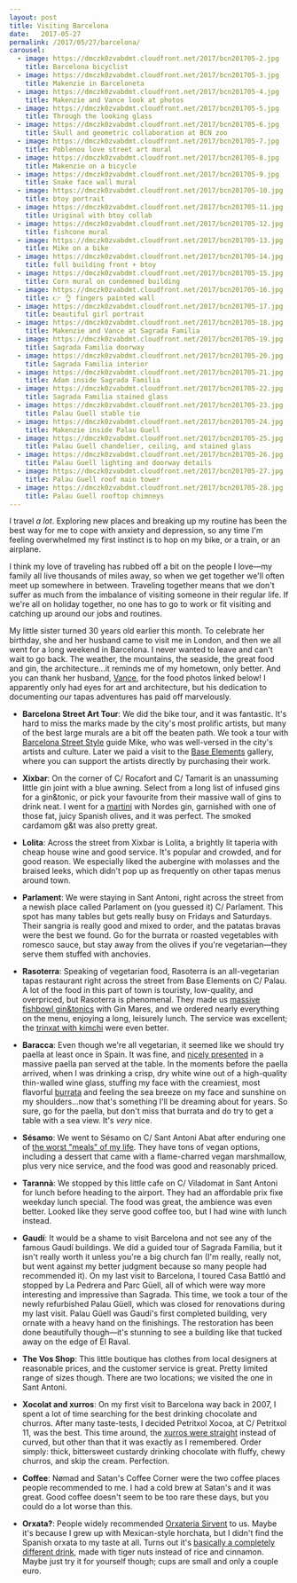 ```yaml
---
layout: post
title: Visiting Barcelona
date:   2017-05-27
permalink: /2017/05/27/barcelona/
carousel:
  - image: https://dmczk0zvabdmt.cloudfront.net/2017/bcn201705-2.jpg
    title: Barcelona bicyclist
  - image: https://dmczk0zvabdmt.cloudfront.net/2017/bcn201705-3.jpg
    title: Makenzie in Barceloneta
  - image: https://dmczk0zvabdmt.cloudfront.net/2017/bcn201705-4.jpg
    title: Makenzie and Vance look at photos
  - image: https://dmczk0zvabdmt.cloudfront.net/2017/bcn201705-5.jpg
    title: Through the looking glass
  - image: https://dmczk0zvabdmt.cloudfront.net/2017/bcn201705-6.jpg
    title: Skull and geometric collaboration at BCN zoo
  - image: https://dmczk0zvabdmt.cloudfront.net/2017/bcn201705-7.jpg
    title: Poblenou love street art mural
  - image: https://dmczk0zvabdmt.cloudfront.net/2017/bcn201705-8.jpg
    title: Makenzie on a bicycle
  - image: https://dmczk0zvabdmt.cloudfront.net/2017/bcn201705-9.jpg
    title: Snake face wall mural
  - image: https://dmczk0zvabdmt.cloudfront.net/2017/bcn201705-10.jpg
    title: btoy portrait
  - image: https://dmczk0zvabdmt.cloudfront.net/2017/bcn201705-11.jpg
    title: Uriginal with btoy collab
  - image: https://dmczk0zvabdmt.cloudfront.net/2017/bcn201705-12.jpg
    title: fishcone mural
  - image: https://dmczk0zvabdmt.cloudfront.net/2017/bcn201705-13.jpg
    title: Mike on a bike
  - image: https://dmczk0zvabdmt.cloudfront.net/2017/bcn201705-14.jpg
    title: full building front + btoy 
  - image: https://dmczk0zvabdmt.cloudfront.net/2017/bcn201705-15.jpg
    title: Corn mural on condemned building
  - image: https://dmczk0zvabdmt.cloudfront.net/2017/bcn201705-16.jpg
    title: 👉 👌 fingers painted wall
  - image: https://dmczk0zvabdmt.cloudfront.net/2017/bcn201705-17.jpg
    title: beautiful girl portrait
  - image: https://dmczk0zvabdmt.cloudfront.net/2017/bcn201705-18.jpg
    title: Makenzie and Vance at Sagrada Familia
  - image: https://dmczk0zvabdmt.cloudfront.net/2017/bcn201705-19.jpg
    title: Sagrada Familia doorway
  - image: https://dmczk0zvabdmt.cloudfront.net/2017/bcn201705-20.jpg
    title: Sagrada Familia interior
  - image: https://dmczk0zvabdmt.cloudfront.net/2017/bcn201705-21.jpg
    title: Adam inside Sagrada Familia
  - image: https://dmczk0zvabdmt.cloudfront.net/2017/bcn201705-22.jpg
    title: Sagrada Familia stained glass
  - image: https://dmczk0zvabdmt.cloudfront.net/2017/bcn201705-23.jpg
    title: Palau Guell stable tie
  - image: https://dmczk0zvabdmt.cloudfront.net/2017/bcn201705-24.jpg
    title: Makenzie inside Palau Guell
  - image: https://dmczk0zvabdmt.cloudfront.net/2017/bcn201705-25.jpg
    title: Palau Guell chandelier, ceiling, and stained glass
  - image: https://dmczk0zvabdmt.cloudfront.net/2017/bcn201705-26.jpg
    title: Palau Guell lighting and doorway details
  - image: https://dmczk0zvabdmt.cloudfront.net/2017/bcn201705-27.jpg
    title: Palau Guell roof main tower
  - image: https://dmczk0zvabdmt.cloudfront.net/2017/bcn201705-28.jpg
    title: Palau Guell rooftop chimneys
---
```

I travel _a lot_. Exploring new places and breaking up my routine has been the
best way for me to cope with anxiety and depression, so any time I'm feeling
overwhelmed my first instinct is to hop on my bike, or a train, or an airplane.

I think my love of traveling has rubbed off a bit on the people I love—my family
all live thousands of miles away, so when we get together we'll often meet up
somewhere in between. Traveling together means that we don't suffer as much from
the imbalance of visiting someone in their regular life. If we're all on holiday
together, no one has to go to work or fit visiting and catching up around our 
jobs and routines.

My little sister turned 30 years old earlier this month. To celebrate her
birthday, she and her husband came to visit me in London, and then we all went
for a long weekend in Barcelona. I never wanted to leave and can't wait to go
back. The weather, the mountains, the seaside, the great food and gin, the
architecture...it reminds me of my hometown, only better. And you can thank her
husband, [Vance](https://www.vancetran.com), for the food photos linked below! I apparently only had eyes for
art and architecture, but his dedication to documenting our tapas adventures has
paid off marvelously.

* **Barcelona Street Art Tour**: We did the bike tour, and it was fantastic.
  It's hard to miss the marks made by the city's most prolific artists, but many
  of the best large murals are a bit off the beaten path. We took a tour with
  [Barcelona Street Style](http://barcelonastreetstyletour.com) guide Mike, who
  was well-versed in the city's artists and culture. Later we paid a visit to
  the [Base Elements](https://www.baseelements.net) gallery, where you can
  support the artists directly by purchasing their work.

* **Xixbar**: On the corner of C/ Rocafort and C/ Tamarit is an unassuming little
  gin joint with a blue awning. Select from a long list of infused gins for a
  gin&tonic, or pick your favourite from their massive wall of gins to drink
  neat. I went for a
  [martini](https://photos.google.com/share/AF1QipOtglkuIYBSMB2oUosgFy8tINtUOU3kQ4TOquFzu9EyOto2VKh-TzStSdl0H9IIkQ/photo/AF1QipMXE5CUZ1hd6xS67118uWZHstIR89qZT_5Inftu?key=SDdqVUhJVHZXZEEzYm5ZQWcwSWIzUEc0azdVX0dB)
  with Nordes gin, garnished with one of those fat,
  juicy Spanish olives, and it was perfect. The smoked cardamom g&t was also
  pretty great.

* **Lolita**: Across the street from Xixbar is Lolita, a brightly lit taperia
  with cheap house wine and good service. It's popular and crowded, and for good
  reason. We especially liked the aubergine with molasses and the braised leeks,
  which didn't pop up as frequently on other tapas menus around town.

* **Parlament**: We were staying in Sant Antoni, right across the street from a
  newish place called Parlament on (you guessed it) C/ Parlament. This spot has
  many tables but gets really busy on Fridays and Saturdays. Their sangria is
  really good and mixed to order, and the patatas bravas were the best we found.
  Go for the burrata or roasted vegetables with romesco sauce, but stay away
  from the olives if you're vegetarian—they serve them stuffed with anchovies.

* **Rasoterra**: Speaking of vegetarian food, Rasoterra is an all-vegetarian
  tapas restaurant right across the street from Base Elements on C/ Palau. A lot
  of the food in this part of town is touristy, low-quality, and overpriced, but
  Rasoterra is phenomenal. They made us [massive fishbowl
  gin&tonics](https://photos.google.com/share/AF1QipOtglkuIYBSMB2oUosgFy8tINtUOU3kQ4TOquFzu9EyOto2VKh-TzStSdl0H9IIkQ/photo/AF1QipPQ4IC0RS6ElS3FeFCrUfdbpAwtQGS-fjg70ubN?key=SDdqVUhJVHZXZEEzYm5ZQWcwSWIzUEc0azdVX0dB) with Gin
  Mares, and we ordered nearly everything on the menu, enjoying a long,
  leisurely lunch. The service was excellent; the [trinxat with
  kimchi](https://photos.google.com/share/AF1QipOtglkuIYBSMB2oUosgFy8tINtUOU3kQ4TOquFzu9EyOto2VKh-TzStSdl0H9IIkQ/photo/AF1QipOBBe4RgNDBMlzVJCI7UDjY2dX7YHNq7Da-pFoJ?key=SDdqVUhJVHZXZEEzYm5ZQWcwSWIzUEc0azdVX0dB)
  were even
  better.

* **Baracca**: Even though we're all vegetarian, it seemed like we should try
  paella at least once in Spain. It was
  fine, and [nicely
  presented](https://photos.google.com/share/AF1QipOtglkuIYBSMB2oUosgFy8tINtUOU3kQ4TOquFzu9EyOto2VKh-TzStSdl0H9IIkQ/photo/AF1QipNlSiYooUcMD_KlI6RmeRp9fdTc7PU_9SzZEN8o?key=SDdqVUhJVHZXZEEzYm5ZQWcwSWIzUEc0azdVX0dB)
  in a massive paella pan served at the table. In
  the moments before the paella arrived, when I was drinking a
  crisp, dry white wine out of a high-quality thin-walled wine glass, stuffing
  my face with the creamiest, most flavorful
  [burrata](https://photos.google.com/share/AF1QipOtglkuIYBSMB2oUosgFy8tINtUOU3kQ4TOquFzu9EyOto2VKh-TzStSdl0H9IIkQ/photo/AF1QipP2K-j8274NjPdqa1_3Zp6sdbnUVGgZ8r-8MiGG?key=SDdqVUhJVHZXZEEzYm5ZQWcwSWIzUEc0azdVX0dB)
  and feeling the sea breeze
  on my face and sunshine on my shoulders...now that's something I'll be
  dreaming about for years. So sure, go for the paella, but don't miss that burrata
  and do try to get a table with a sea view. It's _very_ nice.

* **Sésamo**: We went to Sésamo on C/ Sant Antoni Abat after enduring one of [the worst "meals"
of my life](https://www.yelp.com/biz/beerlinale-barcelona). They have tons of 
vegan options, including a dessert that came with a flame-charred vegan
marshmallow, plus very nice service, and the food was good and reasonably priced.

* **Tarannà**: We stopped by this little cafe on C/ Viladomat in Sant Antoni for
lunch before heading to the airport. They had an affordable prix fixe weekday
lunch special. The food was great, the ambience was even better. Looked like
they serve good coffee too, but I had wine with lunch instead.

* **Gaudí**: It would be a shame to visit Barcelona and not see any of the
  famous Gaudí buildings. We did a guided tour of Sagrada Familia, but it isn't
  really worth it unless you're a big church fan (I'm really, really not, but
  went against my better judgment because so many people had recommended it). On
  my last visit to Barcelona, I toured Casa Battló and stopped by La Pedrera and
  Parc Güell, all of which were way more interesting and impressive than Sagrada.
  This time, we took a tour of the newly refurbished Palau Güell, which was
  closed for renovations during my last visit. Palau Güell was Gaudí's first
  completed building, very ornate with a heavy hand on the finishings. The
  restoration has been done beautifully though—it's stunning to see a building
  like that tucked away on the edge of El Raval.

* **The Vos Shop**: This little boutique has clothes from local designers at
  reasonable prices, and the customer service is great. Pretty limited range of
  sizes though. There are two locations; we visited the one in Sant Antoni.

* **Xocolat and xurros**: On my first visit to Barcelona way back in 2007, I
spent a lot of time searching for the best drinking chocolate and churros. After
many taste-tests, I decided Petritxol Xocoa, at C/ Petritxol 11, was the best.
This time around, the [xurros were
straight](https://photos.google.com/share/AF1QipOtglkuIYBSMB2oUosgFy8tINtUOU3kQ4TOquFzu9EyOto2VKh-TzStSdl0H9IIkQ/photo/AF1QipOBttt9zFTJeZioE-1_9Sb8OKnM_Slw7W5MjwT4?key=SDdqVUhJVHZXZEEzYm5ZQWcwSWIzUEc0azdVX0dB)
instead of curved, but other than
that it was exactly as I remembered. Order simply: thick, bittersweet custardy
drinking chocolate with fluffy, chewy churros, and skip the cream. Perfection.

* **Coffee**: Nømad and Satan's Coffee Corner were the two coffee places people
recommended to me. I had a cold brew at Satan's and it was great. Good coffee
doesn't seem to be too rare these days, but you could do a lot worse than this.

* **Orxata?**: People widely recommended [Orxateria
  Sirvent](https://photos.google.com/share/AF1QipOtglkuIYBSMB2oUosgFy8tINtUOU3kQ4TOquFzu9EyOto2VKh-TzStSdl0H9IIkQ/photo/AF1QipM-ClPkrHGSjLcwhgiNo9vrR-Q_sKUtKxRyMjw6?key=SDdqVUhJVHZXZEEzYm5ZQWcwSWIzUEc0azdVX0dB)
  to us. Maybe it's
  because I grew up with Mexican-style horchata, but I didn't find the Spanish
  orxata to my taste at all. Turns out it's [basically a completely different
  drink](http://randyclemens.com/2014/05/traditional-spanish-horchata-de-chufa-madrid-horchateria-alboraya/), made with tiger nuts instead of rice and cinnamon. Maybe just try it for
  yourself though; cups are small and only a couple euro.

